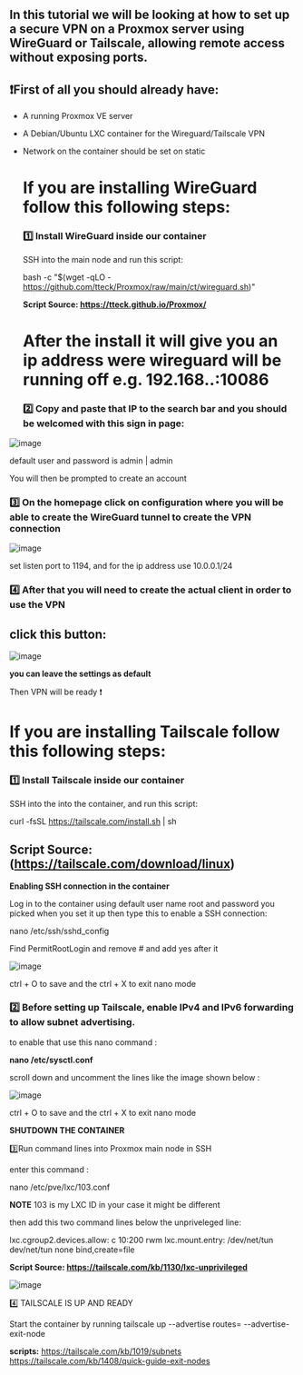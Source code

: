 ## In this tutorial we will be looking at how to set up a secure VPN on a Proxmox server using WireGuard or Tailscale, allowing remote access without exposing ports.

<h2>❗First of all you should already have: </h2>

- A running Proxmox VE server

- A Debian/Ubuntu LXC container for the Wireguard/Tailscale VPN
  
- Network on the container should be set on static


  <h1> If you are installing WireGuard follow this following steps: </h1> 

  <h3>1️⃣ Install WireGuard inside our container</h3>
  
  SSH into the main node and run this script:
  
  bash -c "$(wget -qLO - https://github.com/tteck/Proxmox/raw/main/ct/wireguard.sh)"
  
  **Script Source: https://tteck.github.io/Proxmox/**

  # After the install it will give you an ip address were wireguard will be running off e.g. 192.168.**.**:10086

  <h3>2️⃣ Copy and paste that IP to the search bar and you should be welcomed with this sign in page: </h3>
  
![image](https://github.com/user-attachments/assets/47d2992c-74a2-45a7-8c40-d186ab0e9865)

default user and password is admin | admin

You will  then be prompted to create an account 

<h3>3️⃣ On the homepage click on configuration where you will be able to create the WireGuard tunnel to create the VPN connection </h3>

  ![image](https://github.com/user-attachments/assets/11ad6b59-51df-4c76-9cf6-ff0ee1a85bcd)

 set listen port to 1194, and for the ip address use 10.0.0.1/24

<h3>4️⃣ After that you will need to create the actual client in order to use the VPN </h3>

## click this button:
![image](https://github.com/user-attachments/assets/7f569cb8-fa26-44f7-bdfc-c3a7220888fa)

**you can leave the settings as default**


Then VPN will be ready ❗


 <h1> If you are installing Tailscale follow this following steps: </h1> 

  <h3>1️⃣ Install Tailscale inside our container </h3>
  
  SSH into the into the container, and run this script:
  
  curl -fsSL https://tailscale.com/install.sh | sh
  ## Script Source:(https://tailscale.com/download/linux)

  **Enabling SSH connection in the container**
  
  Log in to the container using default user name root and password you picked when you set it up
  then type this to enable a SSH connection:
  
  nano /etc/ssh/sshd_config
  
  Find PermitRootLogin and remove # and add yes after it

  ![image](https://github.com/user-attachments/assets/fc8a4ccb-9389-4530-ad1c-167e0d1227e1)

  
  ctrl + O to save and the ctrl + X to exit nano mode

 <h3>2️⃣ Before setting up Tailscale, enable IPv4 and IPv6 forwarding to allow subnet advertising.</h3>

 to enable that use this nano command :

 **nano /etc/sysctl.conf**

  scroll down and uncomment the lines like the image shown below :

  ![image](https://github.com/user-attachments/assets/1df0995f-1e4b-423d-b808-86fc269048ee)

  ctrl + O to save and the ctrl + X to exit nano mode

  **SHUTDOWN THE CONTAINER**
  
  3️⃣Run command lines into Proxmox main node in SSH

  enter this command :

 nano /etc/pve/lxc/103.conf

  **NOTE** 103 is my LXC ID in your case it might be different

  then add this two command lines below the unpriveleged line:
  
lxc.cgroup2.devices.allow: c 10:200 rwm
lxc.mount.entry: /dev/net/tun dev/net/tun none bind,create=file

**Script Source: https://tailscale.com/kb/1130/lxc-unprivileged**

![image](https://github.com/user-attachments/assets/ff7c3e5a-7e0e-446a-b575-0221a6152b64)

4️⃣ TAILSCALE IS UP AND READY

Start the container by running tailscale up --advertise routes=**<YOUR IP ADDRESS>** --advertise-exit-node

**scripts:** 
https://tailscale.com/kb/1019/subnets
https://tailscale.com/kb/1408/quick-guide-exit-nodes

  

  

